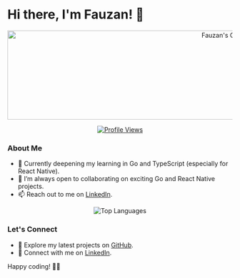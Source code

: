 # Hi there, I'm Fauzan! 👋

<p align="center">
  <a href=href="https://github.com/anuraghazra/github-readme-stats">
    <img src="https://github-readme-stats.vercel.app/api?username=takamanu&show_icons=true&theme=tokyonight" height="200" width="1000" alt="Fauzan's GitHub Stats">
  </a>
</p>

<p align="center">
  <a href="https://komarev.com/ghpvc">
    <img src="https://komarev.com/ghpvc/?username=takamanu&label=Profile%20views&color=0e75b6&style=flat" alt="Profile Views">
  </a>
</p>

### About Me
- 🌱 Currently deepening my learning in Go and TypeScript (especially for React Native).
- 👯 I’m always open to collaborating on exciting Go and React Native projects.
- 📫 Reach out to me on [LinkedIn](https://www.linkedin.com/in/fauzan-ali-vijsma-720704b2).

<p align="center">
  <img src="https://github-readme-stats.vercel.app/api/top-langs?username=takamanu&show_icons=true&locale=en&layout=compact&theme=tokyonight" href="https://github.com/anuraghazra/github-readme-stats" alt="Top Languages">
</p>

### Let's Connect
- 🚀 Explore my latest projects on [GitHub](https://github.com/takamanu).
- 💬 Connect with me on [LinkedIn](https://www.linkedin.com/in/fauzan-ali-vijsma-720704b2).
<!--- 🌐 Visit my [Portfolio](https://yourportfolio.com) for more about me and my work.-->

Happy coding! 🚀✨

<!--
**takamanu/takamanu** is a ✨ _special_ ✨ repository because its `README.md` (this file) appears on your GitHub profile.

Here are some ideas to get you started:

- 🔭 I’m currently working on ...
- 😄 Pronouns: ...
- ⚡ Fun fact: ...
- 💬 Ask me about anything

-->
